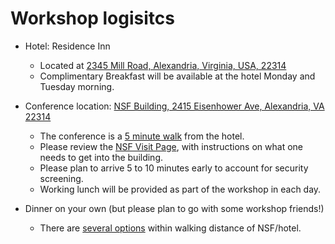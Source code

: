 # Workshop logisitcs

- Hotel: Residence Inn
    - Located at [2345 Mill Road, Alexandria, Virginia, USA, 22314](https://maps.app.goo.gl/kpSVRaxgshmw3izM8)
    - Complimentary Breakfast will be available at the hotel Monday and Tuesday morning.

- Conference location: [NSF Building, 2415 Eisenhower Ave, Alexandria, VA 22314](https://maps.app.goo.gl/ExjiZjjK8N2wHhUY6)
    - The conference is a [5 minute walk](https://www.google.com/maps/dir/Residence+Inn+by+Marriott+Alexandria+Old+Town+South+at+Carlyle,+Mill+Road,+Alexandria,+VA/National+Science+Foundation,+2415+Eisenhower+Ave,+Alexandria,+VA+22314/@38.8018387,-77.0702297,18z/data=!3m1!4b1!4m14!4m13!1m5!1m1!1s0x89b7b1a8af3fd5f5:0xedd96d11e6c0c66!2m2!1d-77.0677201!2d38.8027195!1m5!1m1!1s0x89b7b4245b7c2a15:0x4b85ed20a7b436d0!2m2!1d-77.0705184!2d38.8014418!3e2?entry=ttu) from the hotel.
    - Please review the [NSF Visit Page](https://new.nsf.gov/about/visit), with instructions on what one needs to get into the building.
    - Please plan to arrive 5 to 10 minutes early to account for security screening.
    - Working lunch will be provided as part of the workshop in each day.

- Dinner on your own (but please plan to go with some workshop friends!)
    - There are [several options](https://www.google.com/maps/search/Restaurants/@38.8019849,-77.0650526,16.02z/data=!4m7!2m6!3m5!2sNational+Science+Foundation!3s0x89b7b4245b7c2a15:0x4b85ed20a7b436d0!4m2!1d-77.0705184!2d38.8014418?entry=ttu) within walking distance of NSF/hotel.
